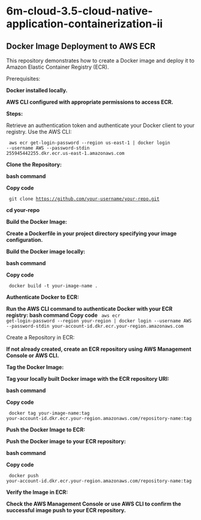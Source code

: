 # 6m-cloud-3.5-cloud-native-application-containerization-ii

## Docker Image Deployment to AWS ECR ## 
This repository demonstrates how to create a Docker image and deploy it to Amazon Elastic Container Registry (ECR).

<div>Prerequisites:</div>

**Docker installed locally.**

<b>AWS CLI configured with appropriate permissions to access ECR.</b>

<b>Steps:</b>

Retrieve an authentication token and authenticate your Docker client to your registry.
Use the AWS CLI:

<code> aws ecr get-login-password --region us-east-1 | docker login --username AWS --password-stdin 255945442255.dkr.ecr.us-east-1.amazonaws.com </code>

<b>Clone the Repository:</b>

<b> bash command </b>

<b> Copy code </b>

<code> git clone <url>https://github.com/your-username/your-repo.git </url></code>

<b> cd your-repo </b>

<b> Build the Docker Image: </b>

<b> Create a Dockerfile in your project directory specifying your image configuration. </b>

<b> Build the Docker image locally: </b>

<b> bash command </b>

<b> Copy code </b>

<code> docker build -t your-image-name . </code> 

<b> Authenticate Docker to ECR: </b>

<b> Run the AWS CLI command to authenticate Docker with your ECR registry: </b>
<b> bash command  </b>
<b> Copy code  </b>
<code> aws ecr get-login-password --region your-region | docker login --username AWS --password-stdin your-account-id.dkr.ecr.your-region.amazonaws.com </code>

Create a Repository in ECR: 

<b> If not already created, create an ECR repository using AWS Management Console or AWS CLI. </b>

<b> Tag the Docker Image: </b>

<b> Tag your locally built Docker image with the ECR repository URI: </b>

<b> bash command </b>

<b> Copy code </b>

<code> docker tag your-image-name:tag your-account-id.dkr.ecr.your-region.amazonaws.com/repository-name:tag </code>

<b> Push the Docker Image to ECR: </b>

<b> Push the Docker image to your ECR repository: </b>

<b> bash command </b>

<b> Copy code </b>

<code> docker push your-account-id.dkr.ecr.your-region.amazonaws.com/repository-name:tag </code>

<b>Verify the Image in ECR:</b>

<b>Check the AWS Management Console or use AWS CLI to confirm the successful image push to your ECR repository.</b>

